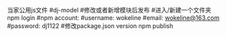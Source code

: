 当家公用js文件
#dj-model
#修改或者新增模块后发布
#进入/新建一个文件夹
npm login
#npm account:
#username: wokeline
#email: wokeline@163.com
#password: dj1122
#修改package.json version
npm publish